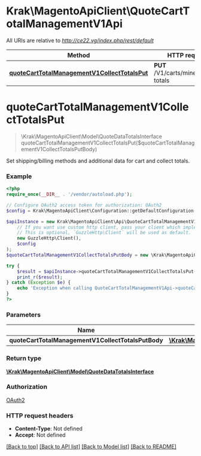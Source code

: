# Krak\MagentoApiClient\QuoteCartTotalManagementV1Api

All URIs are relative to *http://ce22.vg/index.php/rest/default*

Method | HTTP request | Description
------------- | ------------- | -------------
[**quoteCartTotalManagementV1CollectTotalsPut**](QuoteCartTotalManagementV1Api.md#quoteCartTotalManagementV1CollectTotalsPut) | **PUT** /V1/carts/mine/collect-totals | 


# **quoteCartTotalManagementV1CollectTotalsPut**
> \Krak\MagentoApiClient\Model\QuoteDataTotalsInterface quoteCartTotalManagementV1CollectTotalsPut($quoteCartTotalManagementV1CollectTotalsPutBody)



Set shipping/billing methods and additional data for cart and collect totals.

### Example
```php
<?php
require_once(__DIR__ . '/vendor/autoload.php');

// Configure OAuth2 access token for authorization: OAuth2
$config = Krak\MagentoApiClient\Configuration::getDefaultConfiguration()->setAccessToken('YOUR_ACCESS_TOKEN');

$apiInstance = new Krak\MagentoApiClient\Api\QuoteCartTotalManagementV1Api(
    // If you want use custom http client, pass your client which implements `GuzzleHttp\ClientInterface`.
    // This is optional, `GuzzleHttp\Client` will be used as default.
    new GuzzleHttp\Client(),
    $config
);
$quoteCartTotalManagementV1CollectTotalsPutBody = new \Krak\MagentoApiClient\Model\QuoteCartTotalManagementV1CollectTotalsPutBody(); // \Krak\MagentoApiClient\Model\QuoteCartTotalManagementV1CollectTotalsPutBody | 

try {
    $result = $apiInstance->quoteCartTotalManagementV1CollectTotalsPut($quoteCartTotalManagementV1CollectTotalsPutBody);
    print_r($result);
} catch (Exception $e) {
    echo 'Exception when calling QuoteCartTotalManagementV1Api->quoteCartTotalManagementV1CollectTotalsPut: ', $e->getMessage(), PHP_EOL;
}
?>
```

### Parameters

Name | Type | Description  | Notes
------------- | ------------- | ------------- | -------------
 **quoteCartTotalManagementV1CollectTotalsPutBody** | [**\Krak\MagentoApiClient\Model\QuoteCartTotalManagementV1CollectTotalsPutBody**](../Model/QuoteCartTotalManagementV1CollectTotalsPutBody.md)|  | [optional]

### Return type

[**\Krak\MagentoApiClient\Model\QuoteDataTotalsInterface**](../Model/QuoteDataTotalsInterface.md)

### Authorization

[OAuth2](../../README.md#OAuth2)

### HTTP request headers

 - **Content-Type**: Not defined
 - **Accept**: Not defined

[[Back to top]](#) [[Back to API list]](../../README.md#documentation-for-api-endpoints) [[Back to Model list]](../../README.md#documentation-for-models) [[Back to README]](../../README.md)

